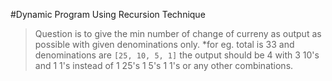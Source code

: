 #Dynamic Program Using Recursion Technique

>Question is to give the min number of change of curreny as output as possible with given denominations only.
*for eg. total is 33 and denominations are `[25, 10, 5, 1]` the output should be 4 with 3 10's and 1 1's instead of 1 25's 1 5's 1 1's or any other combinations.


